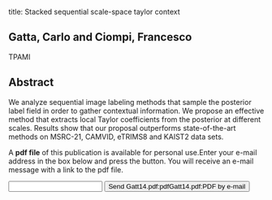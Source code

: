 title: Stacked sequential scale-space taylor context

## Gatta, Carlo and Ciompi, Francesco
TPAMI


## Abstract
We analyze sequential image labeling methods that sample the posterior label field in order to gather contextual information. We propose an effective method that extracts local Taylor coefficients from the posterior at different scales. Results show that our proposal outperforms state-of-the-art methods on MSRC-21, CAMVID, eTRIMS8 and KAIST2 data sets.

A <b>pdf file</b> of this publication is available for personal use.Enter your e-mail address in the box below and press the button. You will receive an e-mail message with a link to the pdf file.
<form action="sender.php">  <input type="text" name="email">  <input type="submit" value="Send Gatt14.pdf:pdfGatt14.pdf:PDF by e-mail"></form>